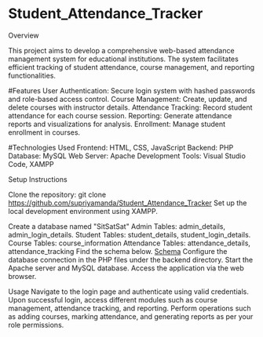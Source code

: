 # Student_Attendance_Tracker
Overview

This project aims to develop a comprehensive web-based attendance management system for educational institutions. The system facilitates efficient tracking of student attendance, course management, and reporting functionalities.

#Features
User Authentication: Secure login system with hashed passwords and role-based access control.
Course Management: Create, update, and delete courses with instructor details.
Attendance Tracking: Record student attendance for each course session.
Reporting: Generate attendance reports and visualizations for analysis.
Enrollment: Manage student enrollment in courses.

#Technologies Used
Frontend: HTML, CSS, JavaScript
Backend: PHP
Database: MySQL
Web Server: Apache
Development Tools: Visual Studio Code, XAMPP

Setup Instructions

Clone the repository: git clone https://github.com/supriyamanda/Student_Attendance_Tracker
Set up the local development environment using XAMPP.

Create a database named "SitSatSat"
Admin Tables:       admin_details, admin_login_details.
Student Tables:     student_details, student_login_details.
Course Tables:      course_information
Attendance Tables:  attendance_details, attendance_tracking
Find the schema below.
[Schema](https://github.com/supriyamanda/Student_Attendance_Tracker/assets/157914908/18846e79-6214-4e05-ac16-59490842ab33)
Configure the database connection in the PHP files under the backend directory.
Start the Apache server and MySQL database.
Access the application via the web browser.

Usage
Navigate to the login page and authenticate using valid credentials.
Upon successful login, access different modules such as course management, attendance tracking, and reporting.
Perform operations such as adding courses, marking attendance, and generating reports as per your role permissions.
